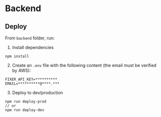 # Backend

## Deploy
From `backend` folder, run:
1. Install dependencies
```
npm install
```
2. Create an `.env` file with the following content (the email must be verified by AWS):
```
FIXER_API_KEY=**********
EMAIL=**********@****.***
```

3. Deploy to dev/production
```
npm run deploy-prod
// or
npm run deploy-dev
```
